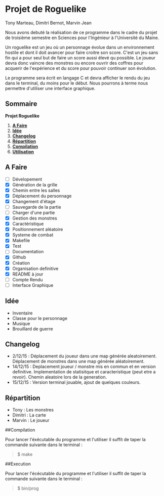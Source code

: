# Projet de Roguelike

Tony Marteau, Dimitri Bernot, Marvin Jean

Nous avons debuté la réalisation de ce programme dans le cadre du projet de troisième semestre en Sciences pour l'Ingénieur à l'Université du Maine.

Un roguelike est un jeu où un personnage évolue dans un environnement hostile et dont il doit avancer pour faire croitre son score. C'est un jeu sans fin qui a pour seul but de faire un score aussi élevé qu possible. Le joueur devra donc vaincre des monstres ou encore ouvrir des coffres pour acquerir de l'expérience et du score pour pouvoir continuer son évolution.

Le programme sera écrit en langage C et devra afficher le rendu du jeu dans le terminal, du moins pour le début. Nous pourrons à terme nous permettre d'utiliser une interface graphique.

## Sommaire
  **Projet Roguelike**
  1. **[A Faire](#a-faire)**
  2. **[Idée](#idée)**
  3. **[Changelog](#changelog)**
  4. **[Répartition](#répartition)** 
  5. **[Compilation](#compilation)**
  6. **[Utilisation](#utilisation)**
	
## A Faire

 - [ ] Dévelopement
  - [x] Génération de la grille
   - [x] Chemin entre les salles 
  - [x] Déplacement du personnage
  - [x] Changement d'étage
  - [ ] Sauvegarde de la partie
  - [ ] Charger d'une partie
  - [x] Gestion des monstres
  - [x] Caractéristique
   - [x] Positionnement aléatoire
  - [x] Systeme de combat
 - [x] Makefile
 - [x] Test
 - [ ] Documentation
 - [x] Github
  - [x] Création
  - [x] Organisation definitive
  - [x] README à jour
 - [ ] Compte Rendu
 - [ ] Interface Graphique

## Idée
 - Inventaire
 - Classe pour le personnage
 - Musique
 - Brouillard de guerre
	
## Changelog
 - 2/12/15 : Déplacement du joueur dans une map générée aleatoirement. Déplacement de monstres dans une map générée aléatoirement.
 - 14/12/15 : Deplacement joueur / monstre mis en commun et en version definitive. Implementation de statisitque et caracteristique (peut etre a revoir). Chemin aleatoire lors de la generation.
 - 15/12/15 : Version terminal jouable, ajout de quelques couleurs.

## Répartition
 - Tony : Les monstres
 - Dimitri : La carte
 - Marvin : Le joueur

##Compilation

Pour lancer l'éxécutable du programme et l'utiliser il suffit de taper la commande suivante dans le terminal :

> $ make

##Execution

Pour lancer l'écécutable du programme et l'utiliser il suffit de taper la commande suivante dans le terminal :

> $ bin/prog
